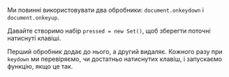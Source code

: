 
Ми повинні використовувати два обробники: `document.onkeydown` і `document.onkeyup`.

Давайте створимо набір `pressed = new Set()`, щоб зберегти поточні натиснуті клавіші.

Перший обробник додає до нього, а другий видаляє. Кожного разу при `keydown` ми перевіряємо, чи достатньо натиснутих клавіш, і запускаємо функцію, якщо це так.
